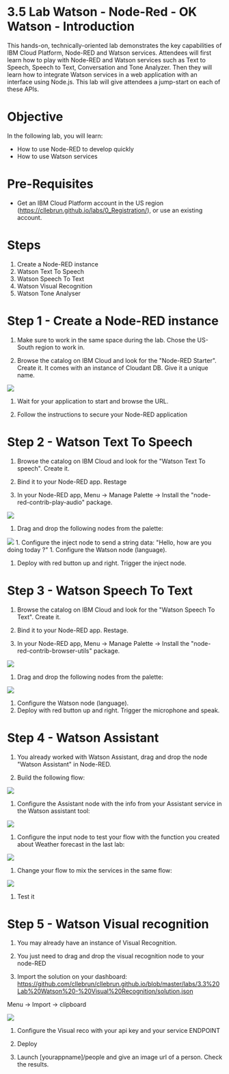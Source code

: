 
# 3.5 Lab Watson - Node-Red - OK Watson - Introduction

This hands-on, technically-oriented lab demonstrates the key capabilities of IBM Cloud Platform, Node-RED and Watson services. Attendees will first learn how to play with Node-RED and Watson services such as Text to Speech, Speech to Text, Conversation and Tone Analyzer. Then they will learn how to integrate Watson services in a web application with an interface using Node.js. This lab will give attendees a jump-start on each of these APIs.

# Objective

In the following lab, you will learn:


+ How to use Node-RED to develop quickly
+ How to use Watson services


# Pre-Requisites

+ Get an IBM Cloud Platform account in the US region (https://cllebrun.github.io/labs/0_Registration/), or use an existing account.


# Steps

1. Create a Node-RED instance
2. Watson Text To Speech
3. Watson Speech To Text
4. Watson Visual Recognition
5. Watson Tone Analyser


# Step 1 - Create a Node-RED instance

1.  Make sure to work in the same space during the lab. Chose the US-South region to work in.

1.  Browse the catalog on IBM Cloud and look for the "Node-RED Starter". Create it. It comes with an instance of Cloudant DB. Give it a unique name.

<img src="./images/nodered.png"/>

1.  Wait for your application to start and browse the URL.

1. Follow the instructions to secure your Node-RED application


# Step 2 - Watson Text To Speech

1.  Browse the catalog on IBM Cloud and look for the "Watson Text To speech". Create it.

1.  Bind it to your Node-RED app. Restage

1.  In your Node-RED app, Menu -> Manage Palette -> Install the "node-red-contrib-play-audio" package.
<img src="./images/playaudio.png"/>

1.  Drag and drop the following nodes from the palette:
<img src="./images/tts.png"/>
1.  Configure the inject node to send a string data: "Hello, how are you doing today ?"
1.  Configure the Watson node (language).

1.  Deploy with red button up and right. Trigger the inject node.

# Step 3 - Watson Speech To Text

1.  Browse the catalog on IBM Cloud and look for the "Watson Speech To Text". Create it.

1.  Bind it to your Node-RED app. Restage.

1.  In your Node-RED app, Menu -> Manage Palette -> Install the "node-red-contrib-browser-utils" package.
<img src="./images/browserutil.png"/>

1.  Drag and drop the following nodes from the palette:
<img src="./images/stt.png"/>

1.  Configure the Watson node (language).
1.  Deploy with red button up and right. Trigger the microphone and speak.
# Step 4 - Watson Assistant

1.  You already worked with Watson Assistant, drag and drop the node "Watson Assistant" in Node-RED.

1. Build the following flow:
<img src="./images/assistant.png"/>

1. Configure the Assistant node with the info from your Assistant service in the Watson assistant tool:
<img src="./images/assistant-cred.png"/>

1. Configure the input node to test your flow with the function you created about Weather forecast in the last lab:
<img src="./images/weatherinput.png"/>

1. Change your flow to mix the services in the same flow:
<img src="./images/mixandmatch.png"/>

1. Test it

# Step 5 - Watson Visual recognition

1. You may already have an instance of Visual Recognition.

1.  You just need to drag and drop the visual recognition node to your node-RED

1. Import the solution on your dashboard: https://github.com/cllebrun/cllebrun.github.io/blob/master/labs/3.3%20Lab%20Watson%20-%20Visual%20Recognition/solution.json

  Menu -> Import -> clipboard

  <img src="./images/visu.png"/>

1. Configure the Visual reco with your api key and your service ENDPOINT

1. Deploy

1. Launch [yourappname]/people and give an image url of a person. Check the results.
